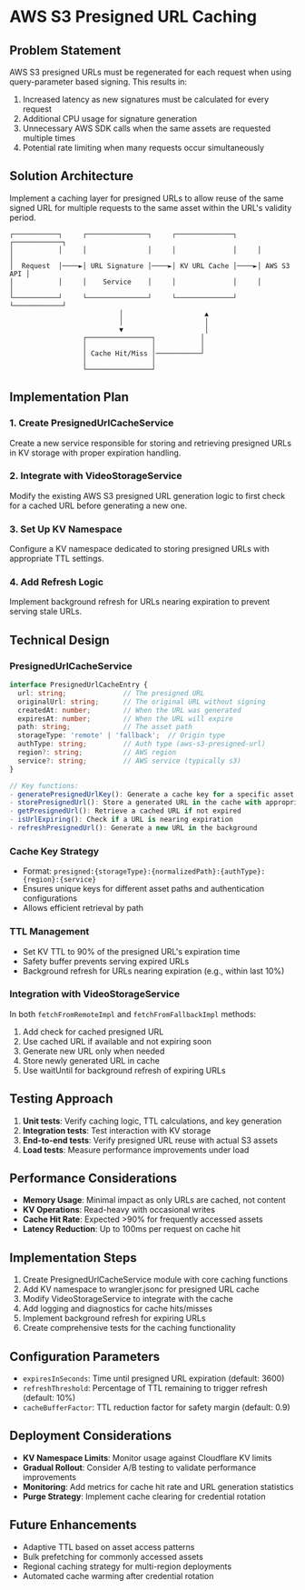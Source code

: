 # AWS S3 Presigned URL Caching

## Problem Statement

AWS S3 presigned URLs must be regenerated for each request when using query-parameter based signing. This results in:

1. Increased latency as new signatures must be calculated for every request
2. Additional CPU usage for signature generation
3. Unnecessary AWS SDK calls when the same assets are requested multiple times
4. Potential rate limiting when many requests occur simultaneously

## Solution Architecture

Implement a caching layer for presigned URLs to allow reuse of the same signed URL for multiple requests to the same asset within the URL's validity period.

```
┌───────────┐     ┌───────────────┐     ┌──────────────┐     ┌────────────┐
│           │     │               │     │              │     │            │
│  Request  │────►│ URL Signature │────►│ KV URL Cache │────►│ AWS S3 API │
│           │     │    Service    │     │              │     │            │
└───────────┘     └───────────────┘     └──────────────┘     └────────────┘
                           │                    ▲
                           │                    │
                           ▼                    │
                  ┌────────────────┐           │
                  │                │           │
                  │ Cache Hit/Miss │───────────┘
                  │                │
                  └────────────────┘
```

## Implementation Plan

### 1. Create PresignedUrlCacheService

Create a new service responsible for storing and retrieving presigned URLs in KV storage with proper expiration handling.

### 2. Integrate with VideoStorageService

Modify the existing AWS S3 presigned URL generation logic to first check for a cached URL before generating a new one.

### 3. Set Up KV Namespace

Configure a KV namespace dedicated to storing presigned URLs with appropriate TTL settings.

### 4. Add Refresh Logic

Implement background refresh for URLs nearing expiration to prevent serving stale URLs.

## Technical Design

### PresignedUrlCacheService

```typescript
interface PresignedUrlCacheEntry {
  url: string;              // The presigned URL
  originalUrl: string;      // The original URL without signing
  createdAt: number;        // When the URL was generated
  expiresAt: number;        // When the URL will expire
  path: string;             // The asset path
  storageType: 'remote' | 'fallback';  // Origin type
  authType: string;         // Auth type (aws-s3-presigned-url)
  region?: string;          // AWS region
  service?: string;         // AWS service (typically s3)
}

// Key functions:
- generatePresignedUrlKey(): Generate a cache key for a specific asset path and auth config
- storePresignedUrl(): Store a generated URL in the cache with appropriate TTL
- getPresignedUrl(): Retrieve a cached URL if not expired
- isUrlExpiring(): Check if a URL is nearing expiration
- refreshPresignedUrl(): Generate a new URL in the background
```

### Cache Key Strategy

- Format: `presigned:{storageType}:{normalizedPath}:{authType}:{region}:{service}`
- Ensures unique keys for different asset paths and authentication configurations
- Allows efficient retrieval by path

### TTL Management

- Set KV TTL to 90% of the presigned URL's expiration time
- Safety buffer prevents serving expired URLs
- Background refresh for URLs nearing expiration (e.g., within last 10%)

### Integration with VideoStorageService

In both `fetchFromRemoteImpl` and `fetchFromFallbackImpl` methods:

1. Add check for cached presigned URL
2. Use cached URL if available and not expiring soon
3. Generate new URL only when needed
4. Store newly generated URL in cache
5. Use waitUntil for background refresh of expiring URLs

## Testing Approach

1. **Unit tests**: Verify caching logic, TTL calculations, and key generation
2. **Integration tests**: Test interaction with KV storage
3. **End-to-end tests**: Verify presigned URL reuse with actual S3 assets
4. **Load tests**: Measure performance improvements under load

## Performance Considerations

- **Memory Usage**: Minimal impact as only URLs are cached, not content
- **KV Operations**: Read-heavy with occasional writes
- **Cache Hit Rate**: Expected >90% for frequently accessed assets
- **Latency Reduction**: Up to 100ms per request on cache hit

## Implementation Steps

1. Create PresignedUrlCacheService module with core caching functions
2. Add KV namespace to wrangler.jsonc for presigned URL cache
3. Modify VideoStorageService to integrate with the cache
4. Add logging and diagnostics for cache hits/misses
5. Implement background refresh for expiring URLs
6. Create comprehensive tests for the caching functionality

## Configuration Parameters

- `expiresInSeconds`: Time until presigned URL expiration (default: 3600)
- `refreshThreshold`: Percentage of TTL remaining to trigger refresh (default: 10%)
- `cacheBufferFactor`: TTL reduction factor for safety margin (default: 0.9)

## Deployment Considerations

- **KV Namespace Limits**: Monitor usage against Cloudflare KV limits
- **Gradual Rollout**: Consider A/B testing to validate performance improvements
- **Monitoring**: Add metrics for cache hit rate and URL generation statistics
- **Purge Strategy**: Implement cache clearing for credential rotation

## Future Enhancements

- Adaptive TTL based on asset access patterns
- Bulk prefetching for commonly accessed assets
- Regional caching strategy for multi-region deployments
- Automated cache warming after credential rotation